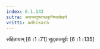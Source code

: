 ```yaml
---
index: 6.1.142
sutra: अपाच्चतुष्पाच्छकुनिष्वालेखने
vritti: adhikara
---
```


 संहितायाम् [6।1।71]  सुट्कात्पूर्व: [6।1।135] 